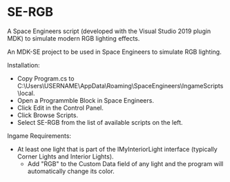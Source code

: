 # SE-RGB
A Space Engineers script (developed with the Visual Studio 2019 plugin MDK) to simulate modern RGB lighting effects.

An MDK-SE project to be used in Space Engineers to simulate RGB lighting.

Installation:
- Copy Program.cs to C:\Users\USERNAME\AppData\Roaming\SpaceEngineers\IngameScripts\local.
- Open a Programmble Block in Space Engineers.
- Click Edit in the Control Panel.
- Click Browse Scripts.
- Select SE-RGB from the list of available scripts on the left.

Ingame Requirements:
- At least one light that is part of the IMyInteriorLight interface (typically Corner Lights and Interior Lights).
  - Add "RGB" to the Custom Data field of any light and the program will automatically change its color.
